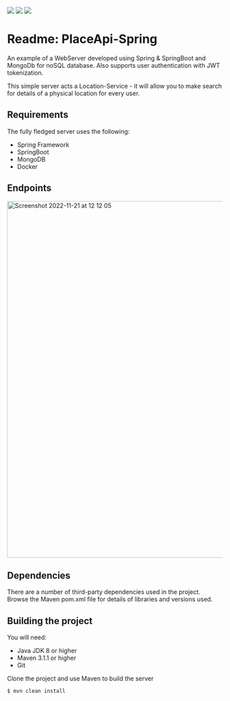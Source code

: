 <a href="#"><img src="https://img.shields.io/badge/Docker-Available-blue?logo=docker&style=for-the-badge" /></a>
<a href="#"><img src="https://img.shields.io/badge/Spring Boot-v0.79.0-63a871?logo=spring&style=for-the-badge" /></a>
<a href="#"><img src="https://img.shields.io/badge/Mongodb-v8.0.30-green?logo=mongodb&style=for-the-badge" /></a>

# Readme: PlaceApi-Spring

An example of a WebServer developed using Spring & SpringBoot and MongoDb for noSQL database. Also supports user
authentication with JWT tokenization.

This simple server acts a Location-Service - it will allow you to make search for details of a physical location for
every user.

## Requirements

The fully fledged server uses the following:

* Spring Framework
* SpringBoot
* MongoDB
* Docker

## Endpoints

<img width="832" alt="Screenshot 2022-11-21 at 12 12 05" src="https://user-images.githubusercontent.com/78916039/203012966-4cc5787a-c2d8-4c90-856f-d464ed2b5744.png">


## Dependencies

There are a number of third-party dependencies used in the project. Browse the Maven pom.xml file for details of
libraries and versions used.

## Building the project

You will need:

* Java JDK 8 or higher
* Maven 3.1.1 or higher
* Git

Clone the project and use Maven to build the server

	$ mvn clean install



